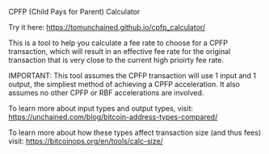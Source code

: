 CPFP (Child Pays for Parent) Calculator

Try it here: https://tomunchained.github.io/cpfp_calculator/

This is a tool to help you calculate a fee rate to choose for a CPFP transaction, which will result in an effective fee rate for the original transaction that is very close to the current high prioirty fee rate.

IMPORTANT: This tool assumes the CPFP transaction will use 1 input and 1 output, the simpliest method of achieving a CPFP acceleration. It also assumes no other CPFP or RBF accelerations are involved.

To learn more about input types and output types, visit:
https://unchained.com/blog/bitcoin-address-types-compared/

To learn more about how these types affect transaction size (and thus fees) visit:
https://bitcoinops.org/en/tools/calc-size/

